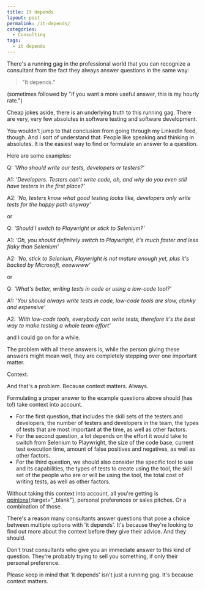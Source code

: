 ```yaml
---
title: It depends
layout: post
permalink: /it-depends/
categories:
  - Consulting
tags:
  - it depends
---
```

There's a running gag in the professional world that you can recognize a consultant from the fact they always answer questions in the same way:

> "It depends."

(sometimes followed by "if you want a more useful answer, this is my hourly rate.")

Cheap jokes aside, there is an underlying truth to this running gag. There are very, very few absolutes in software testing and software development.

You wouldn't jump to that conclusion from going through my LinkedIn feed, though. And I sort of understand that. People like speaking and thinking in absolutes. It is the easiest way to find or formulate an answer to a question.

Here are some examples:

Q: _'Who should write our tests, developers or testers?'_

A1: _'Developers. Testers can't write code, oh, and why do you even still have testers in the first place?'_

A2: _'No, testers know what good testing looks like, developers only write tests for the happy path anyway'_

or

Q: _'Should I switch to Playwright or stick to Selenium?'_

A1: _'Oh, you should definitely switch to Playwright, it's much faster and less flaky than Selenium'_

A2: _'No, stick to Selenium, Playwright is not mature enough yet, plus it's backed by Microsoft, eeewwww'_

or

Q: _'What's better, writing tests in code or using a low-code tool?'_

A1: _'You should always write tests in code, low-code tools are slow, clunky and expensive'_

A2: _'With low-code tools, everybody can write tests, therefore it's the best way to make testing a whole team effort'_

and I could go on for a while.

The problem with all these answers is, while the person giving these answers might mean well, they are completely stepping over one important matter.

Context.

And that's a problem. Because context matters. Always.

Formulating a proper answer to the example questions above should (has to!) take context into account.

* For the first question, that includes the skill sets of the testers and developers, the number of testers and developers in the team, the types of tests that are most important at the time, as well as other factors.
* For the second question, a lot depends on the effort it would take to switch from Selenium to Playwright, the size of the code base, current test execution time, amount of false positives and negatives, as well as other factors.
* For the third question, we should also consider the specific tool to use and its capabilities, the types of tests to create using the tool, the skill set of the people who are or will be using the tool, the total cost of writing tests, as well as other factors.

Without taking this context into account, all you're getting is [opinions](https://en.wiktionary.org/wiki/opinions_are_like_assholes){:target="_blank"}, personal preferences or sales pitches. Or a combination of those.

There's a reason many consultants answer questions that pose a choice between multiple options with 'it depends'. It's because they're looking to find out more about the context before they give their advice. And they should.

Don't trust consultants who give you an immediate answer to this kind of question. They're probably trying to sell you something, if only their personal preference.

Please keep in mind that 'it depends' isn't just a running gag. It's because context matters.